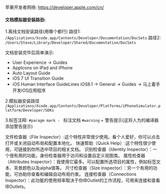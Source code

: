 苹果开发者网络:
https://developer.apple.com/cn/

#### 文档模拟器安装路劲:

1.离线文档安装路径(用哪个都行)
路径1:
`/Applications/Xcode.app/Contents/Developer/Documentation/DocSets`
路径2:
`/Users/Steve/Library/Developer/Shared/Documentation/DocSets`

文档安装完毕后简单演示:
* User Experience -> Guides
* AppIcons on iPad and iPhone
* Auto Layout Guide
* iOS 7 UI Transition Guide
* iOS Human Interface GuideLines
iOS8.1 -> General -> Guides -> 马上着手开发iOS应用程序

2.模拟器安装路径
`/Applications/Xcode.app/Contents/Developer/Platforms/iPhoneSimulator.platform/Developer/SDKs`

3.标签注释:
`#paragm mark - ` 标注文档
`#warning`  + 警告提示(这将人为的编译器添加警告提示)

文件检查器（File Inspector）:这个特性非常很少使用。看个人爱好，你可以点击打开或关闭自动布局和配置本地化。
快速帮助（Quick Help）:这个特性很少使用，可链接到你所选中项目的相关文档。
识别检查器（Identity Inspector）：一个很有用的功能，身份检查器用于访问和设置自定义视图类。
属性检查器（Attributes Inspector）：我使用它最多。可以配置所选项目的属性，例如标签文本、背景颜色以及alpha值等。
尺寸检查器（Size Inspector）：另一个有用的功能，可协助你查看和编辑自动布局约束。
连接检查器（Connections Inspector）：此功能的使用频率取决于你IBOutlet的工作流程，可用来连接和查看IBOutlets。
 